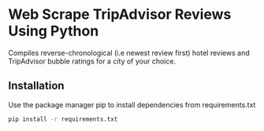 # Web Scrape TripAdvisor Reviews Using Python
Compiles reverse-chronological (i.e newest review first) hotel reviews and TripAdvisor bubble ratings for a city of your choice.
## Installation
Use the package manager pip to install dependencies from requirements.txt
```bash
pip install -r requirements.txt
```
